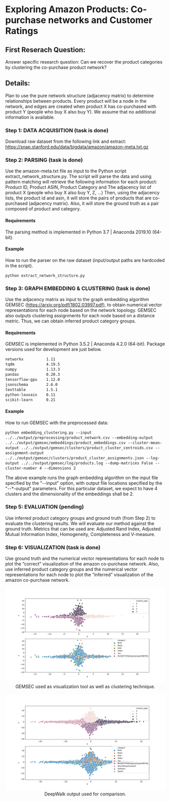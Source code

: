 # Exploring Amazon Products: Co-purchase networks and Customer Ratings

## First Reserach Question:
Answer specific research question: Can we recover the product categories by clustering the co-purchase product network?

## Details: 
Plan to use the pure network structure (adjacency matrix) to determine relationships between products. Every product will be a node in the network, and edges are created when product X has co-purchased with product Y (people who buy X also buy Y). We assume that no additional information is available.

### Step 1: DATA ACQUISITION (task is done)
Download raw dataset from the following link and extract: 
https://snap.stanford.edu/data/bigdata/amazon/amazon-meta.txt.gz

### Step 2: PARSING (task is done)
Use the amazon-meta.txt file as input to the Python script extract_network_structure.py. The script will parse the data and using pattern matching will retrieve the following information for each product:
Product ID, Product ASIN, Product Category and
The adjacency list of product X (people who buy X also buy Y, Z, ...)
Then, using the adjacency lists, the product id and asin, it will store the pairs of products that are co-purchased (adjacency matrix). Also, it will store the ground truth as a pair composed of product and category.

#### Requirements

The parsing method is implemented in Python 3.7 | Anaconda 2019.10 (64-bit).

#### Example
How to run the parser on the raw dataset (input/output paths are hardcoded in the script).

```
python extract_network_structure.py
```

### Step 3: GRAPH EMBEDDING & CLUSTERING (task is done)
Use the adjacency matrix as input to the graph embedding algorithm GEMSEC (https://arxiv.org/pdf/1802.03997.pdf), to obtain numerical vector representations for each node based on the network topology. GEMSEC also outputs clustering assignments for each node based on a distance metric. Thus, we can obtain inferred product category groups. 

#### Requirements

GEMSEC is implemented in Python 3.5.2 | Anaconda 4.2.0 (64-bit). Package versions used for development are just below.
```
networkx          1.11
tqdm              4.19.5
numpy             1.13.3
pandas            0.20.3
tensorflow-gpu    1.12.0
jsonschema        2.6.0
texttable         1.5.1
python-louvain    0.11
scikit-learn      0.21
```
#### Example
How to run GEMSEC with the preprocessed data:

```
python embedding_clustering.py --input ../../output/preprocessing/product_network.csv --embedding-output ../../output/gemsec/embeddings/product_embeddings.csv --cluster-mean-output ../../output/gemsec/clusters/product_cluster_centroids.csv --assignment-output ../../output/gemsec/clusters/product_cluster_assignments.json --log-output ../../output/gemsec/log/products.log --dump-matrices False --cluster-number 4 --dimensions 2
```
The above example runs the graph embedding algorithm on the input file specified by the "--input" option, with output file locations specified by the "--\*-output" parameters. For this particular dataset, we expect to have 4 clusters and the dimensionality of the embeddings shall be 2.

### Step 5: EVALUATION (pending)
Use inferred product category groups and ground truth (from Step 2) to evaluate the clustering results. We will evaluate our method against the ground truth. Metrics that can be used are: Adjusted Rand Index, Adjusted Mutual Information Index, Homogeneity, Completeness and V-measure. 

### Step 6: VISUALIZATION (task is done)
Use ground truth and the numerical vector representations for each node to plot the “correct” visualization of the amazon co-purchase network. Also, use inferred product category groups and the numerical vector representations for each node to plot the “inferred” visualization of the amazon co-purchase network.

<p align="center">
  <img width="700" src="output/visualizations/gemsec.png">
  GEMSEC used as visualization tool as well as clustering technique. </br></br>
  <img width="700" src="output/visualizations/deepwalk.png">
  DeepWalk output used for comparison. </br></br>
</p>
